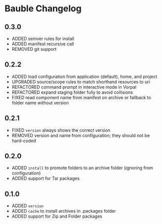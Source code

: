 # Bauble Changelog



## 0.3.0

- ADDED semver rules for install
- ADDED manifest recursive call
- REMOVED git support

## 0.2.2

- ADDED load configuration from application (default), home, and project
- UPGRADED source/scope rules to match shorthand resources to uri
- REFACTORED command prompt in interactive mode in Vorpal
- REFACTORED expand staging folder fully to avoid collisions
- FIXED read component name from manifest on archive or fallback to folder name without version

## 0.2.1

- FIXED `version` always shows the correct version
- REMOVED version and name from configuration; they should not be hard-coded

## 0.2.0

- ADDED `install` to promote folders to an archive folder (ignoring from configuration)
- ADDED support for Tar packages

## 0.1.0

- ADDED `version`
- ADDED `cache` to install archives in .packages folder
- ADDED support for Zip and Folder packages
